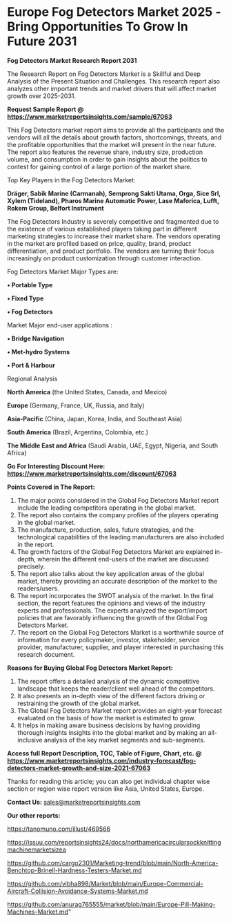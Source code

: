 # Europe Fog Detectors Market 2025 -Bring Opportunities To Grow In Future 2031

<strong>Fog Detectors Market Research Report 2031</strong>

The Research Report on Fog Detectors Market is a Skillful and Deep Analysis of the Present Situation and Challenges. This research report also analyzes other important trends and market drivers that will affect market growth over 2025-2031.

<strong>Request Sample Report @ <a href=https://www.marketreportsinsights.com/sample/67063>https://www.marketreportsinsights.com/sample/67063</a></strong>

This Fog Detectors market report aims to provide all the participants and the vendors will all the details about growth factors, shortcomings, threats, and the profitable opportunities that the market will present in the near future. The report also features the revenue share, industry size, production volume, and consumption in order to gain insights about the politics to contest for gaining control of a large portion of the market share.

Top Key Players in the Fog Detectors Market:

<strong>Dräger, Sabik Marine (Carmanah), Semprong Sakti Utama, Orga, Sice Srl, Xylem (Tideland), Pharos Marine Automatic Power, Lase Maforica, Lufft, Rokem Group, Belfort Instrument</strong>

The Fog Detectors Industry is severely competitive and fragmented due to the existence of various established players taking part in different marketing strategies to increase their market share. The vendors operating in the market are profiled based on price, quality, brand, product differentiation, and product portfolio. The vendors are turning their focus increasingly on product customization through customer interaction.

Fog Detectors Market Major Types are:

<strong>• Portable Type

• Fixed Type

• Fog Detectors</strong>

Market Major end-user applications :

<strong>• Bridge Navigation

• Met-hydro Systems

• Port & Harbour</strong>

Regional Analysis

</u><strong><b>North America</b></strong> (the United States, Canada, and Mexico)

<strong><b>Europe </b></strong>(Germany, France, UK, Russia, and Italy)

<strong><b>Asia-Pacific</b></strong> (China, Japan, Korea, India, and Southeast Asia)

<strong><b>South America</b></strong> (Brazil, Argentina, Colombia, etc.)

<strong><b>The Middle East and Africa</b></strong> (Saudi Arabia, UAE, Egypt, Nigeria, and South Africa)

<strong>Go For Interesting Discount Here: <a href=https://www.marketreportsinsights.com/discount/67063>https://www.marketreportsinsights.com/discount/67063</a></strong>

<strong>Points Covered in The Report:</strong>
<ol>
  <li>The major points considered in the Global Fog Detectors Market report include the leading competitors operating in the global market.</li>
  <li>The report also contains the company profiles of the players operating in the global market.</li>
  <li>The manufacture, production, sales, future strategies, and the technological capabilities of the leading manufacturers are also included in the report.</li>
  <li>The growth factors of the Global Fog Detectors Market are explained in-depth, wherein the different end-users of the market are discussed precisely.</li>
  <li>The report also talks about the key application areas of the global market, thereby providing an accurate description of the market to the readers/users.</li>
  <li>The report incorporates the SWOT analysis of the market. In the final section, the report features the opinions and views of the industry experts and professionals. The experts analyzed the export/import policies that are favorably influencing the growth of the Global Fog Detectors Market.</li>
  <li>The report on the Global Fog Detectors Market is a worthwhile source of information for every policymaker, investor, stakeholder, service provider, manufacturer, supplier, and player interested in purchasing this research document.</li>
</ol>
<strong>Reasons for Buying Global Fog Detectors Market Report:</strong>

<ol>
  <li>The report offers a detailed analysis of the dynamic competitive landscape that keeps the reader/client well ahead of the competitors.</li>
  <li>It also presents an in-depth view of the different factors driving or restraining the growth of the global market.</li>
  <li>The Global Fog Detectors Market report provides an eight-year forecast evaluated on the basis of how the market is estimated to grow.</li>
  <li>It helps in making aware business decisions by having providing thorough insights insights into the global market and by making an all-inclusive analysis of the key market segments and sub-segments.</li>
</ol>
<strong>Access full Report Description, TOC, Table of Figure, Chart, etc. @ <a href=https://www.marketreportsinsights.com/industry-forecast/fog-detectors-market-growth-and-size-2021-67063>https://www.marketreportsinsights.com/industry-forecast/fog-detectors-market-growth-and-size-2021-67063</a></strong>


Thanks for reading this article; you can also get individual chapter wise section or region wise report version like Asia, United States, Europe.

<strong>Contact Us:</strong>
sales@marketreportsinsights.com

<strong>Our other reports:</strong>

<a href=https://tanomuno.com/illust/469566>https://tanomuno.com/illust/469566</a>

<a href=https://issuu.com/reportsinsights24/docs/northamericacircularsockknittingmachinemarketsizea>https://issuu.com/reportsinsights24/docs/northamericacircularsockknittingmachinemarketsizea</a>

<a href=https://github.com/cargo2301/Marketing-trend/blob/main/North-America-Benchtop-Brinell-Hardness-Testers-Market.md>https://github.com/cargo2301/Marketing-trend/blob/main/North-America-Benchtop-Brinell-Hardness-Testers-Market.md</a>

<a href=https://github.com/vibha898/Market/blob/main/Europe-Commercial-Aircraft-Collision-Avoidance-Systems-Market.md>https://github.com/vibha898/Market/blob/main/Europe-Commercial-Aircraft-Collision-Avoidance-Systems-Market.md</a>

<a href=https://github.com/anurag765555/market/blob/main/Europe-Pill-Making-Machines-Market.md>https://github.com/anurag765555/market/blob/main/Europe-Pill-Making-Machines-Market.md</a>"
